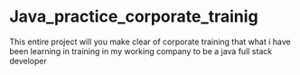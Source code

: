 # Java_practice_corporate_trainig
This entire project will you make clear of corporate training that what i have been learning in training in my working company to be a java full stack developer
